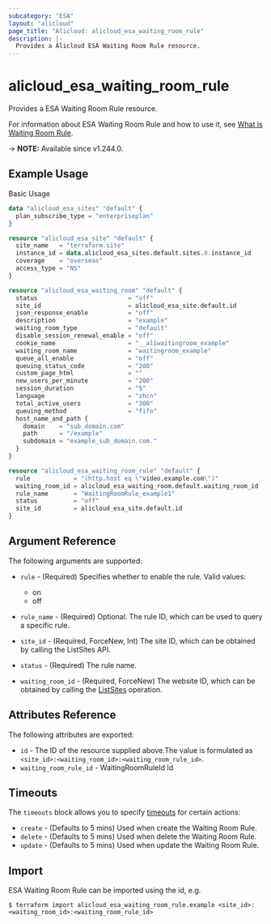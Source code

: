```yaml
---
subcategory: "ESA"
layout: "alicloud"
page_title: "Alicloud: alicloud_esa_waiting_room_rule"
description: |-
  Provides a Alicloud ESA Waiting Room Rule resource.
---
```


# alicloud_esa_waiting_room_rule

Provides a ESA Waiting Room Rule resource.



For information about ESA Waiting Room Rule and how to use it, see [What is Waiting Room Rule](https://next.api.alibabacloud.com/document/ESA/2024-09-10/CreateWaitingRoomRule).

-> **NOTE:** Available since v1.244.0.

## Example Usage

Basic Usage

```terraform
data "alicloud_esa_sites" "default" {
  plan_subscribe_type = "enterpriseplan"
}

resource "alicloud_esa_site" "default" {
  site_name   = "terraform.site"
  instance_id = data.alicloud_esa_sites.default.sites.0.instance_id
  coverage    = "overseas"
  access_type = "NS"
}

resource "alicloud_esa_waiting_room" "default" {
  status                         = "off"
  site_id                        = alicloud_esa_site.default.id
  json_response_enable           = "off"
  description                    = "example"
  waiting_room_type              = "default"
  disable_session_renewal_enable = "off"
  cookie_name                    = "__aliwaitingroom_example"
  waiting_room_name              = "waitingroom_example"
  queue_all_enable               = "off"
  queuing_status_code            = "200"
  custom_page_html               = ""
  new_users_per_minute           = "200"
  session_duration               = "5"
  language                       = "zhcn"
  total_active_users             = "300"
  queuing_method                 = "fifo"
  host_name_and_path {
    domain    = "sub_domain.com"
    path      = "/example"
    subdomain = "example_sub_domain.com."
  }
}

resource "alicloud_esa_waiting_room_rule" "default" {
  rule            = "(http.host eq \"video.example.com\")"
  waiting_room_id = alicloud_esa_waiting_room.default.waiting_room_id
  rule_name       = "WaitingRoomRule_example1"
  status          = "off"
  site_id         = alicloud_esa_site.default.id
}
```

## Argument Reference

The following arguments are supported:
* `rule` - (Required) Specifies whether to enable the rule. Valid values:

  - on
  - off
* `rule_name` - (Required) Optional. The rule ID, which can be used to query a specific rule.
* `site_id` - (Required, ForceNew, Int) The site ID, which can be obtained by calling the ListSites API.
* `status` - (Required) The rule name.
* `waiting_room_id` - (Required, ForceNew) The website ID, which can be obtained by calling the [ListSites](https://www.alibabacloud.com/help/en/doc-detail/2850189.html) operation.

## Attributes Reference

The following attributes are exported:
* `id` - The ID of the resource supplied above.The value is formulated as `<site_id>:<waiting_room_id>:<waiting_room_rule_id>`.
* `waiting_room_rule_id` - WaitingRoomRuleId Id

## Timeouts

The `timeouts` block allows you to specify [timeouts](https://www.terraform.io/docs/configuration-0-11/resources.html#timeouts) for certain actions:
* `create` - (Defaults to 5 mins) Used when create the Waiting Room Rule.
* `delete` - (Defaults to 5 mins) Used when delete the Waiting Room Rule.
* `update` - (Defaults to 5 mins) Used when update the Waiting Room Rule.

## Import

ESA Waiting Room Rule can be imported using the id, e.g.

```shell
$ terraform import alicloud_esa_waiting_room_rule.example <site_id>:<waiting_room_id>:<waiting_room_rule_id>
```